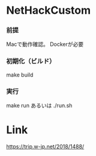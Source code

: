 # NetHackCustom

### 前提
Macで動作確認。
Dockerが必要

### 初期化（ビルド）
make build

### 実行
make run
あるいは
./run.sh

# Link
https://trip.w-jp.net/2018/1488/

